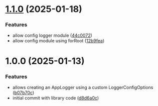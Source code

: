 # [1.1.0](https://github.com/aguirresabino/nestjs-logger/compare/v1.0.0...v1.1.0) (2025-01-18)


### Features

* allow config logger module ([44c0072](https://github.com/aguirresabino/nestjs-logger/commit/44c0072420ad056c6835dbcb11a37604e2bdf78f))
* allow config module using forRoot ([12b9fea](https://github.com/aguirresabino/nestjs-logger/commit/12b9fea82d3d194afafa689197e388f04df6b4d5))

# 1.0.0 (2025-01-13)


### Features

* allows creating an AppLogger using a custom LoggerConfigOptions ([b07b70c](https://github.com/aguirresabino/nestjs-logger/commit/b07b70c84558cee915e008a616970e3118ebe52c))
* initial commit with library code ([d8d6a0c](https://github.com/aguirresabino/nestjs-logger/commit/d8d6a0c481cf64db18f83a86b725f85841277013))
